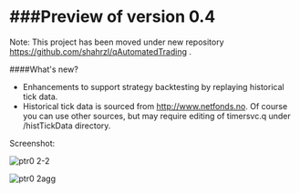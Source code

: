 
###Preview of version 0.4
======================

Note: This project has been moved under new repository https://github.com/shahrzl/qAutomatedTrading .

####What's new?

* Enhancements to support strategy backtesting by replaying historical tick data.
* Historical tick data is sourced from http://www.netfonds.no. Of course you can use other sources, but may require editing of timersvc.q under /histTickData directory.

Screenshot:

![ptr0 2-2](https://cloud.githubusercontent.com/assets/9425771/7025990/95c51e58-dd79-11e4-8e61-296a486a758f.png)

![ptr0 2agg](https://cloud.githubusercontent.com/assets/9425771/7026025/db9a0380-dd79-11e4-802d-fedac9b219bb.png)


